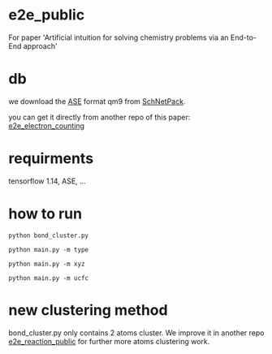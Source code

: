 # e2e_public
For paper 'Artificial intuition for solving chemistry problems via an End-to-End approach'

# db
we download the [ASE](https://wiki.fysik.dtu.dk/ase/ase/db/db.html) format qm9 from [SchNetPack](https://github.com/atomistic-machine-learning/schnetpack).

you can get it directly from another repo of this paper: [e2e_electron_counting](https://github.com/liuxiaotong15/qm9_electron_counting)

# requirments
tensorflow 1.14,
ASE, ...

# how to run
```
python bond_cluster.py

python main.py -m type

python main.py -m xyz

python main.py -m ucfc
```

# new clustering method

bond_cluster.py only contains 2 atoms cluster. We improve it in another repo [e2e_reaction_public](https://github.com/liuxiaotong15/e2e_reaction_public) for further more atoms clustering work.
